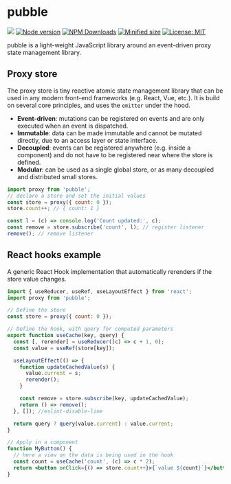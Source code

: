 # pubble

![](https://github.com/crinklesio/pubble/workflows/test/badge.svg)
[![Node version](https://img.shields.io/npm/v/@crinkles/pubble.svg?style=flat)](https://www.npmjs.com/package/pubble)
[![NPM Downloads](https://img.shields.io/npm/dm/@crinkles/pubble.svg?style=flat)](https://www.npmjs.com/package/pubble)
[![Minified size](https://img.shields.io/bundlephobia/min/@crinkles/pubble@latest?label=minified)](https://www.npmjs.com/package/pubble)
[![License: MIT](https://img.shields.io/badge/License-MIT-yellow.svg)](https://opensource.org/licenses/MIT)

pubble is a light-weight JavaScript library around an event-driven proxy state management library.

## Proxy store

The proxy store is tiny reactive atomic state management library that can be used in any modern front-end frameworks (e.g. React, Vue, etc.). It is build on several core principles, and uses the `emitter` under the hood.

- **Event-driven**: mutations can be registered on events and are only executed when an event is dispatched.
- **Immutable**: data can be made immutable and cannot be mutated directly, due to an access layer or state interface.
- **Decoupled**: events can be registered anywhere (e.g. inside a component) and do not have to be registered near where the store is defined.
- **Modular**: can be used as a single global store, or as many decoupled and distributed small stores.

```js
import proxy from 'pubble';
// declare a store and set the initial values
const store = proxy({ count: 0 });
store.count++; // { count: 1 }

const l = (c) => console.log('Count updated:', c);
const remove = store.subscribe('count', l); // register listener
remove(); // remove listener
```

## React hooks example

A generic React Hook implementation that automatically rerenders if the store value changes.

```jsx
import { useReducer, useRef, useLayoutEffect } from 'react';
import proxy from 'pubble';

// Define the store
const store = proxy({ count: 0 });

// Define the hook, with query for computed parameters
export function useCache(key, query) {
  const [, rerender] = useReducer((c) => c + 1, 0);
  const value = useRef(store[key]);

  useLayoutEffect(() => {
    function updateCachedValue(s) {
      value.current = s;
      rerender();
    }

    const remove = store.subscribe(key, updateCachedValue);
    return () => remove();
  }, []); //eslint-disable-line

  return query ? query(value.current) : value.current;
}

// Apply in a component
function MyButton() {
  // here a view on the data is being used in the hook
  const count = useCache('count', (c) => c * 2);
  return <button onClick={() => store.count++}>{`value ${count}`}</button>;
}
```
